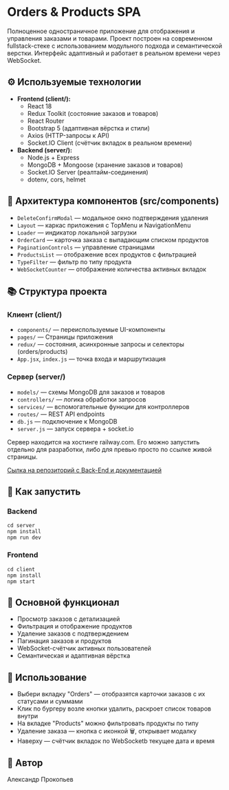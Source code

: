 
<body>

  <h1>Orders & Products SPA</h1>

  <p>
    Полноценное одностраничное приложение для отображения и управления заказами и товарами.
    Проект построен на современном fullstack-стеке с использованием модульного подхода и семантической верстки.
    Интерфейс адаптивный и работает в реальном времени через WebSocket.
  </p>

  <h2>⚙️ Используемые технологии</h2>

  <ul>
    <li><strong>Frontend (client/):</strong>
      <ul>
        <li>React 18</li>
        <li>Redux Toolkit (состояние заказов и товаров)</li>
        <li>React Router</li>
        <li>Bootstrap 5 (адаптивная вёрстка и стили)</li>
        <li>Axios (HTTP-запросы к API)</li>
        <li>Socket.IO Client (счётчик вкладок в реальном времени)</li>
      </ul>
    </li>
    <li><strong>Backend (server/):</strong>
      <ul>
        <li>Node.js + Express</li>
        <li>MongoDB + Mongoose (хранение заказов и товаров)</li>
        <li>Socket.IO Server (реалтайм-соединения)</li>
        <li>dotenv, cors, helmet</li>
      </ul>
    </li>
  </ul>

  <h2>📁 Архитектура компонентов (src/components)</h2>
  <ul>
    <li><code>DeleteConfirmModal</code> — модальное окно подтверждения удаления</li>
    <li><code>Layout</code> — каркас приложения с TopMenu и NavigationMenu</li>
    <li><code>Loader</code> — индикатор локальной загрузки</li>
    <li><code>OrderCard</code> — карточка заказа с выпадающим списком продуктов</li>
    <li><code>PaginationControls</code> — управление страницами</li>
    <li><code>ProductsList</code> — отображение всех продуктов с фильтрацией</li>
    <li><code>TypeFilter</code> — фильтр по типу продукта</li>
    <li><code>WebSocketCounter</code> — отображение количества активных вкладок</li>
  </ul>

  <h2>📚 Структура проекта</h2>

  <h3>Клиент (client/)</h3>
  <ul>
    <li><code>components/</code> — переиспользуемые UI-компоненты</li>
    <li><code>pages/</code> — Страницы приложения</li>
    <li><code>redux/</code> — состояния, асинхронные запросы и селекторы (orders/products)</li>
    <li><code>App.jsx</code>, <code>index.js</code> — точка входа и маршрутизация</li>
  </ul>

  <h3>Сервер (server/)</h3>
  <ul>
    <li><code>models/</code> — схемы MongoDB для заказов и товаров</li>
    <li><code>controllers/</code> — логика обработки запросов</li>
    <li><code>services/</code> — вспомогательные функции для контроллеров</li>
    <li><code>routes/</code> — REST API endpoints</li>
    <li><code>db.js</code> — подключение к MongoDB</li>
    <li><code>server.js</code> — запуск сервера + socket.io</li>
  </ul>

  <p>
    Сервер находится на хостинге railway.com. Его можно запустить отдельно для разработки, либо для превью просто по ссылке живой страницы.
  </p>

  <a href="https://github.com/AlexProkopev/dzen_code_data">Cылка на репозиторий с Back-End и документацией</a>

  <h2>🚀 Как запустить</h2>

  <h3>Backend</h3>
  <pre><code>cd server
npm install
npm run dev</code></pre>


  <h3>Frontend</h3>
  <pre><code>cd client
npm install
npm start</code></pre>


  <h2>📌 Основной функционал</h2>
  <ul>
    <li>Просмотр заказов с детализацией</li>
    <li>Фильтрация и отображение продуктов</li>
    <li>Удаление заказов с подтверждением</li>
    <li>Пагинация заказов и продуктов</li>
    <li>WebSocket-счётчик активных пользователей</li>
    <li>Семантическая и адаптивная вёрстка</li>
  </ul>

  <h2>🧩 Использование</h2>
  <ul>
    <li>Выбери вкладку "Orders" — отобразятся карточки заказов с их статусами и суммами</li>
    <li>Клик по бургеру возле кнопки удалить, раскроет список товаров внутри</li>
    <li>На вкладке "Products" можно фильтровать продукты по типу</li>
    <li>Удаление заказа — кнопка с иконкой 🗑, открывает модалку</li>
    <li>Наверху — счётчик вкладок по WebSocketb текущее дата и время</li>
  </ul>

  <h2>👤 Автор</h2>
  <p>Александр Прокопьев</p>

</body>
</html>
